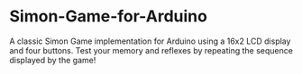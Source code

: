 # Simon-Game-for-Arduino
A classic Simon Game implementation for Arduino using a 16x2 LCD display and four buttons. Test your memory and reflexes by repeating the sequence displayed by the game!
